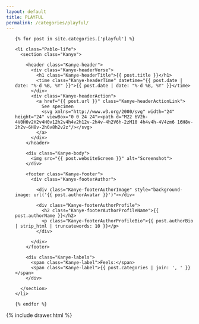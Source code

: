 ```yaml
---
layout: default
title: PLAYFUL
permalink: /categories/playful/
---
```


<main class="Main" role="main">

  <ol id="section:posts" class="Pablo">

    {% for post in site.categories.['playful'] %}

    <li class="Pablo-life">
      <section class="Kanye">

        <header class="Kanye-header">
          <div class="Kanye-headerVerse">
            <h1 class="Kanye-headerTitle">{{ post.title }}</h1>
            <time class="Kanye-headerTime" datetime="{{ post.date | date: "%-d %B, %Y" }}">{{ post.date | date: "%-d %B, %Y" }}</time>
          </div>
          <div class="Kanye-headerAction">
            <a href="{{ post.url }}" class="Kanye-headerActionLink">
              See specimen
              <svg xmlns="http://www.w3.org/2000/svg" width="24" height="24" viewBox="0 0 24 24"><path d="M22 6V2h-4V0H6v2H2v4H0v12h2v4h4v2h12v-2h4v-4h2V6h-2zM10 4h4v4h-4V4zm6 16H8v-2h2v-6H8v-2h6v8h2v2z"/></svg>
            </a>
          </div>
        </header>

        <div class="Kanye-body">
          <img src="{{ post.websiteScreen }}" alt="Screenshot">
        </div>

        <footer class="Kanye-footer">
          <div class="Kanye-footerAuthor">

            <div class="Kanye-footerAuthorImage" style="background-image: url('{{ post.authorAvatar }}')"></div>

            <div class="Kanye-footerAuthorProfile">
              <h2 class="Kanye-footerAuthorProfileName">{{ post.authorName }}</h2>
              <p class="Kanye-footerAuthorProfileBio">{{ post.authorBio | strip_html | truncatewords: 10 }}</p>
            </div>

          </div>
        </footer>

        <div class="Kanye-labels">
          <span class="Kanye-label">Feels:</span>
          <span class="Kanye-label">{{ post.categories | join: ', ' }}</span>
        </div>

      </section>
    </li>

    {% endfor %}

  </ol>

  {% include drawer.html %}
</main>